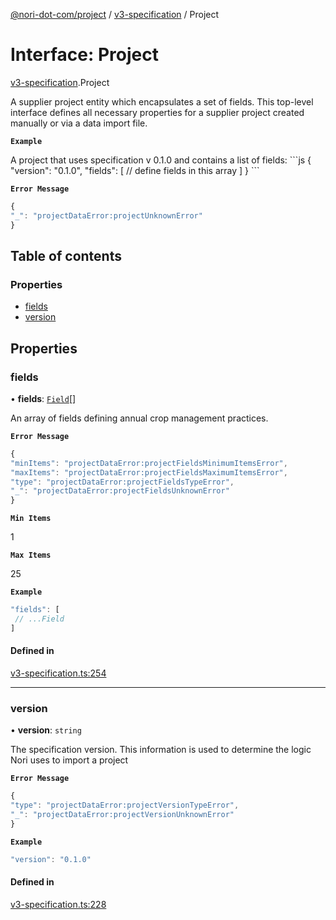 [@nori-dot-com/project](../README.md) / [v3-specification](../modules/v3_specification.md) / Project

# Interface: Project

[v3-specification](../modules/v3_specification.md).Project

A supplier project entity which encapsulates a set of fields. This top-level interface defines all necessary properties for a supplier project created manually or via a data import file.

**`Example`**

<caption>A project that uses specification v 0.1.0 and contains a list of fields:</caption>
```js
{
 "version": "0.1.0",
 "fields": [
   // define fields in this array
 ]
}
```

**`Error Message`**

```js
{
"_": "projectDataError:projectUnknownError"
}
```

## Table of contents

### Properties

- [fields](v3_specification.Project.md#fields)
- [version](v3_specification.Project.md#version)

## Properties

### fields

• **fields**: [`Field`](v3_specification.Field.md)[]

An array of fields defining annual crop management practices.

**`Error Message`**

```js
{
"minItems": "projectDataError:projectFieldsMinimumItemsError",
"maxItems": "projectDataError:projectFieldsMaximumItemsError",
"type": "projectDataError:projectFieldsTypeError",
"_": "projectDataError:projectFieldsUnknownError"
}
```

**`Min Items`**

1

**`Max Items`**

25

**`Example`**

```js
"fields": [
 // ...Field
]
```

#### Defined in

[v3-specification.ts:254](https://github.com/nori-dot-eco/nori-dot-com/blob/4a106bf/packages/project/src/v3-specification.ts#L254)

___

### version

• **version**: `string`

The specification version. This information is used to determine the logic Nori uses to import a project

**`Error Message`**

```js
{
"type": "projectDataError:projectVersionTypeError",
"_": "projectDataError:projectVersionUnknownError"
}
```

**`Example`**

```js
"version": "0.1.0"
```

#### Defined in

[v3-specification.ts:228](https://github.com/nori-dot-eco/nori-dot-com/blob/4a106bf/packages/project/src/v3-specification.ts#L228)
